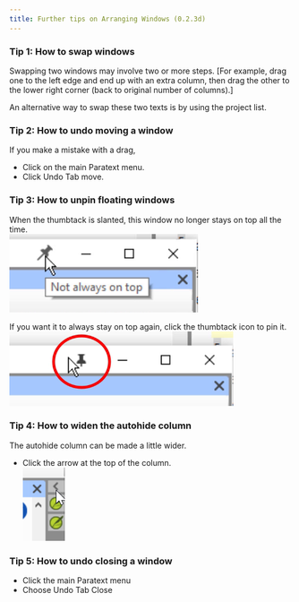 ```yaml
---
title: Further tips on Arranging Windows (0.2.3d)
---
```

### Tip 1: How to swap windows

Swapping two windows may involve two or more steps. [For example, drag one to the left edge and end up with an extra column, then drag the other to the lower right corner (back to original number of columns).]

An alternative way to swap these two texts is by using the project list.

### Tip 2: How to undo moving a window

If you make a mistake with a drag,  
- Click on the main Paratext menu.
- Click Undo Tab move.

### Tip 3: How to unpin floating windows

When the thumbtack is slanted, this window no longer stays on top all the time.  
  ![](../media/ff408e25f40b3b325dfb5d73715ec6b8.png)

If you want it to always stay on top again, click the thumbtack icon to pin it.  
  ![](../media/b76baf8f7dcfb34938b56a499292c34a.png)

### Tip 4: How to widen the autohide column

The autohide column can be made a little wider.  
- Click the arrow at the top of the column.  
    ![](../media/7ef852e1b6c397a244b87dc77b4d6b38.png)

### Tip 5: How to undo closing a window

- Click the main Paratext menu
- Choose Undo Tab Close
